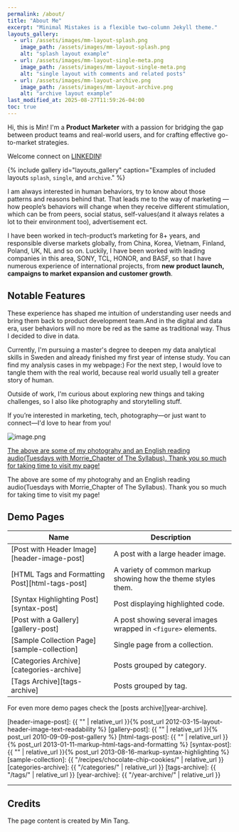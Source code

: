 ```yaml
---
permalink: /about/
title: "About Me"
excerpt: "Minimal Mistakes is a flexible two-column Jekyll theme."
layouts_gallery:
  - url: /assets/images/mm-layout-splash.png
    image_path: /assets/images/mm-layout-splash.png
    alt: "splash layout example"
  - url: /assets/images/mm-layout-single-meta.png
    image_path: /assets/images/mm-layout-single-meta.png
    alt: "single layout with comments and related posts"
  - url: /assets/images/mm-layout-archive.png
    image_path: /assets/images/mm-layout-archive.png
    alt: "archive layout example"
last_modified_at: 2025-08-27T11:59:26-04:00
toc: true
---
```


Hi, this is Min! I'm a **Product Marketer** with a passion for bridging the gap between product teams and real-world users, and for crafting effective go-to-market strategies.

Welcome connect on [LINKEDIN](http://www.linkedin.com/in/kylatang)!

{% include gallery id="layouts_gallery" caption="Examples of included layouts `splash`, `single`, and `archive`." %}

I am always interested in human behaviors, try to know about those patterns and reasons behind that. That leads me to the way of marketing — how people’s behaviors will change when they receive different stimulation, which can be from peers, social status, self-values(and it always relates a lot to their environment too), advertisement ect. 

I have been worked in tech-product’s marketing for 8+ years, and responsible diverse markets globally, from China, Korea, Vietnam, Finland, Poland, UK, NL and so on. Luckily, I have been worked with leading companies in this area, SONY, TCL, HONOR, and BASF, so that I have numerous experience of international projects, from **new** **product launch, campaigns to market expansion and customer growth**.


## Notable Features

These experience has shaped me intuition of understanding user needs and bring them back to product development team.And in the digital and data era, user behaviors will no more be red as the same as traditional way. Thus I decided to dive in data.

Currently, I'm pursuing a master's degree to deepen my data analytical skills in Sweden and already finished my first year of intense study. You can find my analysis cases in my webpage:) For the next step, I would love to tangle them with the real world, because real world usually tell a greater story of human. 

Outside of work, I'm curious about exploring new things and taking challenges, so I also like photography and storytelling stuff.

If you’re interested in marketing, tech, photography—or just want to connect—I'd love to hear from you!

![image.png](About%20Me%201f286b87c25d800d9bf4e0d8e167feef/078bfb1c-ac50-4bec-b5d2-f4533c12f41b.png)


[The above are some of my photograhy and an English reading audio(Tuesdays with Morrie_Chapter of The Syllabus). Thank you so much for taking time to visit my page!](https://drive.google.com/file/d/16HeFjpZDUt772pJ52b9npKI9SrTtY3wa/view?usp=sharing)

The above are some of my photograhy and an English reading audio(Tuesdays with Morrie_Chapter of The Syllabus). Thank you so much for taking time to visit my page!

## Demo Pages

| Name                                        | Description                                           |
| ------------------------------------------- | ----------------------------------------------------- |
| [Post with Header Image][header-image-post] | A post with a large header image. |
| [HTML Tags and Formatting Post][html-tags-post] | A variety of common markup showing how the theme styles them. |
| [Syntax Highlighting Post][syntax-post] | Post displaying highlighted code. |
| [Post with a Gallery][gallery-post] | A post showing several images wrapped in `<figure>` elements. |
| [Sample Collection Page][sample-collection] | Single page from a collection. |
| [Categories Archive][categories-archive] | Posts grouped by category. |
| [Tags Archive][tags-archive] | Posts grouped by tag. |

For even more demo pages check the [posts archive][year-archive].

[header-image-post]: {{ "" | relative_url }}{% post_url 2012-03-15-layout-header-image-text-readability %}
[gallery-post]: {{ "" | relative_url }}{% post_url 2010-09-09-post-gallery %}
[html-tags-post]: {{ "" | relative_url }}{% post_url 2013-01-11-markup-html-tags-and-formatting %}
[syntax-post]: {{ "" | relative_url }}{% post_url 2013-08-16-markup-syntax-highlighting %}
[sample-collection]: {{ "/recipes/chocolate-chip-cookies/" | relative_url }}
[categories-archive]: {{ "/categories/" | relative_url }}
[tags-archive]: {{ "/tags/" | relative_url }}
[year-archive]: {{ "/year-archive/" | relative_url }}

---

## Credits


The page content is created by Min Tang.
